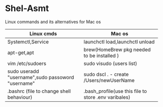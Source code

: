 # Shel-Asmt

Linux commands and its alternatives for Mac os

| Linux cmds                                        | Mac os                                               |
| ------------------------------------------------- | ---------------------------------------------------- |
| Systemctl,Service                                 | launchctl load,launchctl unload                      |
| apt-get,apt                                       | brew(HomeBrew pkg needed to be installed )           |
| vim /etc/sudoers                                  | sudo visudo (users list)                             |
| sudo useradd "username",sudo passoword "username" | sudo dscl . - create /Users/newUserName              |
| .bashrc (file to change shell behaviour)          | .bash_profile(use this file to store .env varibales) |
